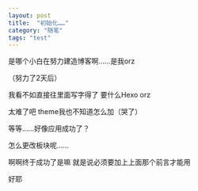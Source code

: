 ```yaml
---
layout: post
title:  "初始化……"
category: "随笔"
tags: "test"
---
```



是哪个小白在努力建造博客啊……是我orz

（努力了2天后）

我看不如直接往里面写字得了 要什么Hexo orz

太难了吧 theme我也不知道怎么加（哭了）

等等……好像应用成功了？

怎么更改板块呢……

啊啊终于成功了是嘛 就是说必须要加上上面那个前言才能用

好耶
